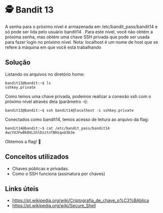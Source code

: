 # 🕵️ Bandit 13

A senha para o próximo nível é armazenada em /etc/bandit_pass/bandit14 e só pode ser lida pelo usuário bandit14 . Para este nível, você não obtém a próxima senha, mas obtém uma chave SSH privada que pode ser usada para fazer login no próximo nível. Nota: localhost é um nome de host que se refere à máquina em que você está trabalhando

## Solução

Listando os arquivos no diretório home:
```
bandit13@bandit:~$ ls
sshkey.private
```

Como temos uma chave privada, podemos realizar a conexão ssh com o próximo nível através dela (parâmetro -i):
```
bandit13@bandit:~$ ssh bandit14@localhost -i sshkey.private
```

Conectados como bandit14, temos acesso de leitura ao arquivo da flag:
```
bandit14@bandit:~$ cat /etc/bandit_pass/bandit14 
4wcYUJFw0k0XLShlDzztnTBHiqxU3b3e
```

Obtemos a flag! 🥷

## Conceitos utilizados

- Chaves públicas e privadas.
- Como o SSH funciona (assinatura por chaves)

## Links úteis

- https://pt.wikipedia.org/wiki/Criptografia_de_chave_p%C3%BAblica
- https://pt.wikipedia.org/wiki/Secure_Shell

